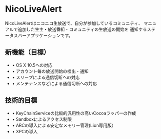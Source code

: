 # NicoLiveAlert

NicoLiveAlertはニコニコ生放送で、自分が参加しているコミュニティ、
マニュアルで追加した生主・放送番組・コミュニティの生放送の開始を
通知するステータスバーアプリケーションです。

## 新機能（目標）
- • OS X 10.5への対応
- • アカウント毎の放送開始の検出・通知
- • スリープによる通信切断への対応
- • メンテナンスなどによる通信切断への対応

## 技術的目標
- • KeyChainServiceの比較的汎用性の高いCocoaラッパーの作成
- • Sandboxによるアクセス制限
- • ARCの導入による安定なメモリー管理(Lion専用版）
- • XPCの導入